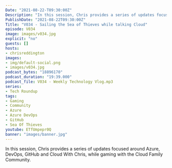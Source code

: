 ```yaml
---
Date: "2021-08-22-T09:30:00Z"
Description: "In this session, Chris provides a series of updates focused around Azure, DevOps, GitHub and Cloud With Chris, while gaming with the Cloud Family Community."
PublishDate: "2021-08-22T09:30:00Z"
Title: "V034 - Sailing the Sea of Thieves while talking Cloud"
episode: V034
image: images/v034.jpg
explicit: "no"
guests: []
hosts:
- chrisreddington
images:
- img/default-social.png
- images/v034.jpg
podcast_bytes: "18896170"
podcast_duration: "19:39.000"
podcast_file: V034 - Weekly Technology Vlog.mp3
series:
- Tech Roundup
tags:
- Gaming
- Community
- Azure
- Azure DevOps
- GitHub
- Sea Of Thieves
youtube: ETfUmpepr0Q
banner: "images/banner.jpg"
---
```

In this session, Chris provides a series of updates focused around Azure, DevOps, GitHub and Cloud With Chris, while gaming with the Cloud Family Community.
